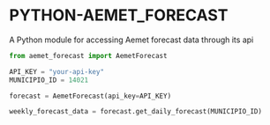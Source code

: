 # PYTHON-AEMET_FORECAST

A Python module for accessing Aemet forecast data through its api

```python
from aemet_forecast import AemetForecast

API_KEY = "your-api-key"
MUNICIPIO_ID = 14021

forecast = AemetForecast(api_key=API_KEY)

weekly_forecast_data = forecast.get_daily_forecast(MUNICIPIO_ID)
```